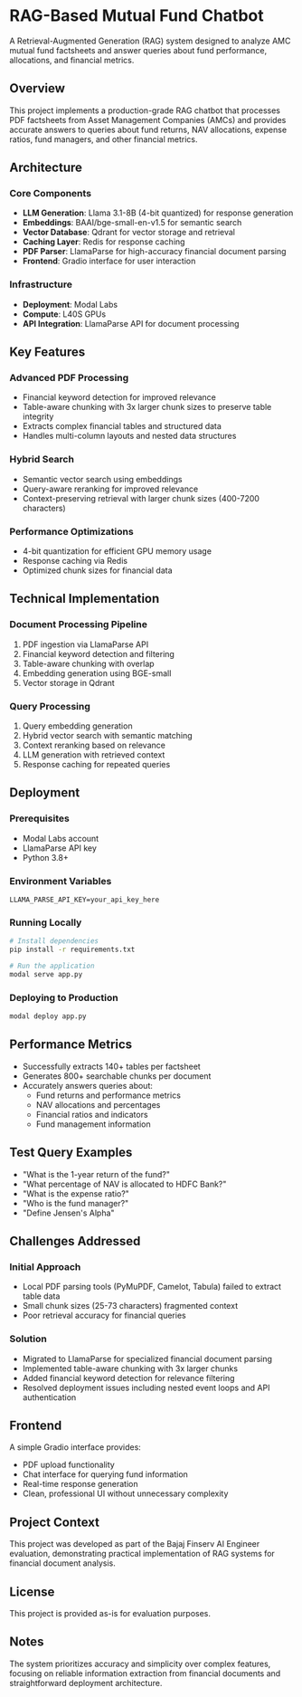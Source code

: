 # RAG-Based Mutual Fund Chatbot

A Retrieval-Augmented Generation (RAG) system designed to analyze AMC mutual fund factsheets and answer queries about fund performance, allocations, and financial metrics.

## Overview

This project implements a production-grade RAG chatbot that processes PDF factsheets from Asset Management Companies (AMCs) and provides accurate answers to queries about fund returns, NAV allocations, expense ratios, fund managers, and other financial metrics.

## Architecture

### Core Components

- **LLM Generation**: Llama 3.1-8B (4-bit quantized) for response generation
- **Embeddings**: BAAI/bge-small-en-v1.5 for semantic search
- **Vector Database**: Qdrant for vector storage and retrieval
- **Caching Layer**: Redis for response caching
- **PDF Parser**: LlamaParse for high-accuracy financial document parsing
- **Frontend**: Gradio interface for user interaction

### Infrastructure

- **Deployment**: Modal Labs
- **Compute**: L40S GPUs
- **API Integration**: LlamaParse API for document processing

## Key Features

### Advanced PDF Processing

- Financial keyword detection for improved relevance
- Table-aware chunking with 3x larger chunk sizes to preserve table integrity
- Extracts complex financial tables and structured data
- Handles multi-column layouts and nested data structures

### Hybrid Search

- Semantic vector search using embeddings
- Query-aware reranking for improved relevance
- Context-preserving retrieval with larger chunk sizes (400-7200 characters)

### Performance Optimizations

- 4-bit quantization for efficient GPU memory usage
- Response caching via Redis
- Optimized chunk sizes for financial data

## Technical Implementation

### Document Processing Pipeline

1. PDF ingestion via LlamaParse API
2. Financial keyword detection and filtering
3. Table-aware chunking with overlap
4. Embedding generation using BGE-small
5. Vector storage in Qdrant

### Query Processing

1. Query embedding generation
2. Hybrid vector search with semantic matching
3. Context reranking based on relevance
4. LLM generation with retrieved context
5. Response caching for repeated queries

## Deployment

### Prerequisites

- Modal Labs account
- LlamaParse API key
- Python 3.8+

### Environment Variables

```
LLAMA_PARSE_API_KEY=your_api_key_here
```

### Running Locally

```bash
# Install dependencies
pip install -r requirements.txt

# Run the application
modal serve app.py
```

### Deploying to Production

```bash
modal deploy app.py
```

## Performance Metrics

- Successfully extracts 140+ tables per factsheet
- Generates 800+ searchable chunks per document
- Accurately answers queries about:
  - Fund returns and performance metrics
  - NAV allocations and percentages
  - Financial ratios and indicators
  - Fund management information

## Test Query Examples

- "What is the 1-year return of the fund?"
- "What percentage of NAV is allocated to HDFC Bank?"
- "What is the expense ratio?"
- "Who is the fund manager?"
- "Define Jensen's Alpha"

## Challenges Addressed

### Initial Approach

- Local PDF parsing tools (PyMuPDF, Camelot, Tabula) failed to extract table data
- Small chunk sizes (25-73 characters) fragmented context
- Poor retrieval accuracy for financial queries

### Solution

- Migrated to LlamaParse for specialized financial document parsing
- Implemented table-aware chunking with 3x larger chunks
- Added financial keyword detection for relevance filtering
- Resolved deployment issues including nested event loops and API authentication

## Frontend

A simple Gradio interface provides:

- PDF upload functionality
- Chat interface for querying fund information
- Real-time response generation
- Clean, professional UI without unnecessary complexity

## Project Context

This project was developed as part of the Bajaj Finserv AI Engineer evaluation, demonstrating practical implementation of RAG systems for financial document analysis.

## License

This project is provided as-is for evaluation purposes.

## Notes

The system prioritizes accuracy and simplicity over complex features, focusing on reliable information extraction from financial documents and straightforward deployment architecture.
